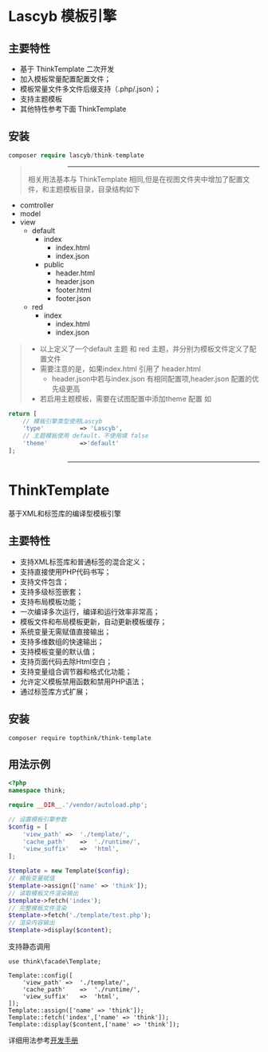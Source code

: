 # Lascyb 模板引擎

## 主要特性
- 基于 ThinkTemplate 二次开发
- 加入模板常量配置配置文件；
- 模板常量文件多文件后缀支持（.php/.json）；
- 支持主题模板
- 其他特性参考下面 ThinkTemplate
## 安装
~~~php
composer require lascyb/think-template
~~~

>>>---
>相关用法基本与 ThinkTemplate 相同,但是在视图文件夹中增加了配置文件，和主题模板目录，目录结构如下
>
 - comtroller
 - model
 - view 
    - default
        - index
            - index.html
            - index.json
        - public
            - header.html
            - header.json
            - footer.html
            - footer.json
    - red
        - index
            - index.html
            - index.json
> - 以上定义了一个default 主题 和 red 主题，并分别为模板文件定义了配置文件
> - 需要注意的是，如果index.html 引用了 header.html
>      - header.json中若与index.json 有相同配置项,header.json 配置的优先级更高
> - 若启用主题模板，需要在试图配置中添加theme 配置 如
>   
```php 
return [
    // 模板引擎类型使用Lascyb
    'type'          => 'Lascyb',
    // 主题模板使用 default，不使用填 false
    'theme'         =>'default'
];
```
>
>
>
>>>---
# ThinkTemplate

基于XML和标签库的编译型模板引擎

## 主要特性

- 支持XML标签库和普通标签的混合定义；
- 支持直接使用PHP代码书写；
- 支持文件包含；
- 支持多级标签嵌套；
- 支持布局模板功能；
- 一次编译多次运行，编译和运行效率非常高；
- 模板文件和布局模板更新，自动更新模板缓存；
- 系统变量无需赋值直接输出；
- 支持多维数组的快速输出；
- 支持模板变量的默认值；
- 支持页面代码去除Html空白；
- 支持变量组合调节器和格式化功能；
- 允许定义模板禁用函数和禁用PHP语法；
- 通过标签库方式扩展；

## 安装

~~~
composer require topthink/think-template
~~~

## 用法示例


~~~php
<?php
namespace think;

require __DIR__.'/vendor/autoload.php';

// 设置模板引擎参数
$config = [
	'view_path'	=>	'./template/',
	'cache_path'	=>	'./runtime/',
	'view_suffix'   =>	'html',
];

$template = new Template($config);
// 模板变量赋值
$template->assign(['name' => 'think']);
// 读取模板文件渲染输出
$template->fetch('index');
// 完整模板文件渲染
$template->fetch('./template/test.php');
// 渲染内容输出
$template->display($content);
~~~

支持静态调用

~~~
use think\facade\Template;

Template::config([
	'view_path'	=>	'./template/',
	'cache_path'	=>	'./runtime/',
	'view_suffix'   =>	'html',
]);
Template::assign(['name' => 'think']);
Template::fetch('index',['name' => 'think']);
Template::display($content,['name' => 'think']);
~~~

详细用法参考[开发手册](https://www.kancloud.cn/manual/think-template/content)